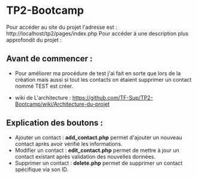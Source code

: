 # TP2-Bootcamp
Pour accéder au site du projet l'adresse est : http://localhost/tp2/pages/index.php
Pour accéder à une description plus approfondit du projet :
 
## Avant de commencer :
* Pour améliorer ma procédure de test j'ai fait en sorte que lors de la création mais aussi si tout les contacts on étaient supprimer un contact nommé TEST est créer.

* wiki de L'architecture : https://github.com/TF-Sup/TP2-Bootcamp/wiki/Architecture-du-projet

## Explication des boutons :
* Ajouter un contact : **add_contact.php** permet d'ajouter un nouveau contact après avoir vérifié les informations.
* Modifier un contact : **edit_contact.php** permet de mettre à jour un contact existant après validation des nouvelles données.
* Supprimer un contact : **delete.php** permet de supprimer un contact spécifique via son ID.

